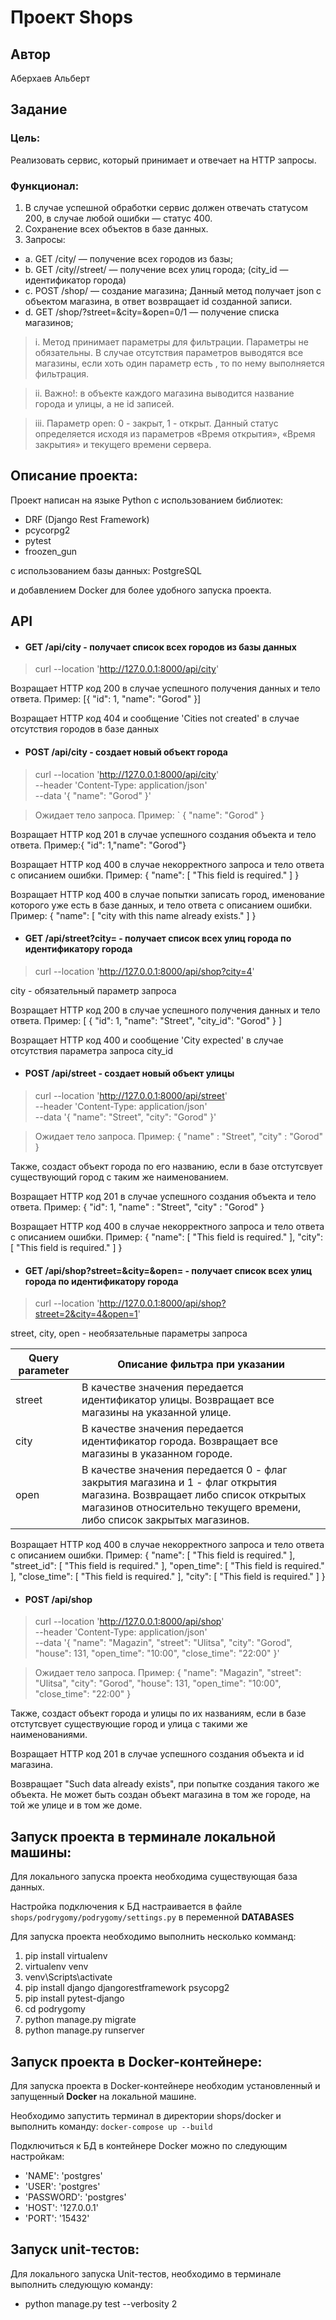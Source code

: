 # Проект Shops
## Автор
Аберхаев Альберт
## Задание
### Цель:
Реализовать сервис, который принимает и отвечает на HTTP запросы.
### Функционал:
1. В случае успешной обработки сервис должен отвечать статусом 200, в случае любой ошибки — статус 400.
2. Сохранение всех объектов в базе данных.
3. Запросы:
- a. GET /city/ — получение всех городов из базы;
- b. GET /city//street/ — получение всех улиц города; (city_id —
идентификатор города)
- c. POST /shop/ — создание магазина; Данный метод получает json c
объектом магазина, в ответ возвращает id созданной записи.
- d. GET /shop/?street=&city=&open=0/1 — получение списка магазинов; 
> i. Метод принимает параметры для фильтрации. Параметры не обязательны. В случае отсутствия параметров выводятся все магазины, если хоть один параметр есть , то по нему выполняется фильтрация.

> ii. Важно!: в объекте каждого магазина выводится название города и улицы, а не id записей.

> iii. Параметр open: 0 - закрыт, 1 - открыт. Данный статус определяется исходя из параметров «Время открытия», «Время закрытия» и текущего времени сервера.

## Описание проекта:
Проект написан на языке Python с использованием библиотек: 
- DRF (Django Rest Framework)
- pcycorpg2
- pytest
- froozen_gun 

с использованием базы данных: PostgreSQL 

и добавлением Docker для более удобного запуска проекта.


## API

- #### GET /api/city - получает список всех городов из базы данных
> curl --location 'http://127.0.0.1:8000/api/city'

Возращает HTTP код 200 в случае успешного получения данных и тело ответа. Пример: [{ "id": 1, "name": "Gorod" }]

Возращает HTTP код 404 и сообщение 'Cities not created' в случае отсутствия городов в базе данных

- #### POST /api/city - создает новый объект города

> curl --location 'http://127.0.0.1:8000/api/city' \
--header 'Content-Type: application/json' \
--data '{ "name": "Gorod" }'

> Ожидает тело запроса. Пример:
`    { "name": "Gorod" }

Возращает HTTP код 201 в случае успешного создания объекта и тело ответа. Пример:{ "id": 1,"name": "Gorod"}

Возращает HTTP код 400 в случае некорректного запроса и тело ответа с описанием ошибки. Пример: {     "name": [         "This field is required."     ] }

Возращает HTTP код 400 в случае попытки записать город, именование которого уже есть в базе данных, и тело ответа с описанием ошибки. Пример: {     "name": [         "city with this name already exists."     ] }

- #### GET /api/street?city= - получает список всех улиц города по идентификатору города

> curl --location 'http://127.0.0.1:8000/api/shop?city=4'

city - обязательный параметр запроса

Возращает HTTP код 200 в случае успешного получения данных и тело ответа. Пример: [     {         "id": 1,         "name": "Street",         "city_id": "Gorod"     } ]

Возращает HTTP код 400 и сообщение 'City expected' в случае отсутствия параметра запроса city_id

- #### POST /api/street - создает новый объект улицы
> curl --location 'http://127.0.0.1:8000/api/street' \
--header 'Content-Type: application/json' \
--data '{
    "name": "Street",
    "city": "Gorod"
}'

> Ожидает тело запроса. Пример:     {     "name" : "Street",     "city" : "Gorod" }

Также, создаст объект города по его названию, если в базе отстутсвует существующий город с таким же наименованием.

Возращает HTTP код 201 в случае успешного создания объекта и тело ответа. Пример: {         "id": 1,         "name" : "Street",         "city" : "Gorod"     }

Возращает HTTP код 400 в случае некорректного запроса и тело ответа с описанием ошибки. Пример: {     "name": [         "This field is required."     ],     "city": [         "This field is required."     ] }

- #### GET /api/shop?street=&city=&open= - получает список всех улиц города по идентификатору города

> curl --location 'http://127.0.0.1:8000/api/shop?street=2&city=4&open=1'

street, city, open - необязательные параметры запроса

| Query parameter |           Описание фильтра при указании           |
|-----------------|---------------------------------------------------|
| street          |В качестве значения передается идентификатор улицы. Возвращает все магазины на указанной улице.
| city            |В качестве значения передается идентификатор города. Возвращает все магазины в указанном городе.
| open            |В качестве значения передается 0 - флаг закрытия магазина и 1 - флаг открытия магазина. Возвращает либо список открытых магазинов относительно текущего времени, либо список закрытых магазинов. 

Возращает HTTP код 400 в случае некорректного запроса и тело ответа с описанием ошибки. 
Пример: {     "name": [         "This field is required."     ],     "street_id": [         "This field is required."     ],     "open_time": [         "This field is required."     ],     "close_time": [         "This field is required."     ],     "city": [         "This field is required."     ] }

- #### POST /api/shop

> curl --location 'http://127.0.0.1:8000/api/shop' \
--header 'Content-Type: application/json' \
--data '{
    "name": "Magazin",
    "street": "Ulitsa",
    "city": "Gorod",
    "house": 131,
    "open_time": "10:00",
    "close_time": "22:00"
}'

> Ожидает тело запроса. Пример: {
    "name": "Magazin",
    "street": "Ulitsa",
    "city": "Gorod",
    "house": 131,
    "open_time": "10:00",
    "close_time": "22:00"
}

Также, создаст объект города и улицы по их названиям, если в базе отстутсвует существующие город и улица с такими же наименованиями.

Возращает HTTP код 201 в случае успешного создания объекта и id магазина.

Возвращает "Such data already exists", при попытке создания такого же объекта.
Не может быть создан объект магазина в том же городе, на той же улице и в том же доме.
## Запуск проекта в терминале локальной машины:

Для локального запуска проекта необходима существующая база данных.

Настройка подключения к БД настраивается в файле `shops/podrygomy/podrygomy/settings.py` в переменной **DATABASES** 

Для запуска проекта необходимо выполнить несколько комманд:

1. pip install virtualenv
2. virtualenv venv
3. venv\Scripts\activate
4. pip install django djangorestframework psycopg2
5. pip install pytest-django
6. cd podrygomy
7. python manage.py migrate
8. python manage.py runserver

## Запуск проекта в Docker-контейнере:

Для запуска проекта в Docker-контейнере необходим установленный и запущенный **Docker** на локальной машине.

Необходимо запустить терминал в директории shops/docker и выполнить команду:
`docker-compose up --build`

Подключиться к БД в контейнере Docker можно по следующим настройкам: 

- 'NAME': 'postgres'
- 'USER': 'postgres'
- 'PASSWORD': 'postgres'
- 'HOST': '127.0.0.1'
- 'PORT': '15432'

## Запуск unit-тестов:

Для локального запуска Unit-тестов, необходимо в терминале выполнить следующую команду:

- python manage.py test --verbosity 2